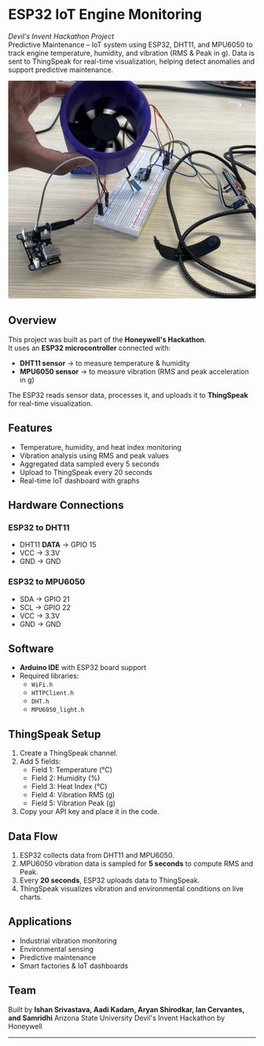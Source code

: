 # ESP32 IoT Engine Monitoring 
_Devil's Invent Hackathon Project_  
Predictive Maintenance – IoT system using ESP32, DHT11, and MPU6050 to track engine temperature, humidity, and vibration (RMS &amp; Peak in g). Data is sent to ThingSpeak for real-time visualization, helping detect anomalies and support predictive maintenance.

![Image of Prototype](./img.png)

## Overview  
This project was built as part of the **Honeywell's Hackathon**.  
It uses an **ESP32 microcontroller** connected with:  
- **DHT11 sensor** → to measure temperature & humidity  
- **MPU6050 sensor** → to measure vibration (RMS and peak acceleration in g)  

The ESP32 reads sensor data, processes it, and uploads it to **ThingSpeak** for real-time visualization.  

## Features  
- Temperature, humidity, and heat index monitoring  
- Vibration analysis using RMS and peak values  
- Aggregated data sampled every 5 seconds  
- Upload to ThingSpeak every 20 seconds  
- Real-time IoT dashboard with graphs  

## Hardware Connections  

### ESP32 to DHT11  
- DHT11 **DATA** → GPIO 15  
- VCC → 3.3V  
- GND → GND  

### ESP32 to MPU6050  
- SDA → GPIO 21  
- SCL → GPIO 22  
- VCC → 3.3V  
- GND → GND  

## Software  
- **Arduino IDE** with ESP32 board support  
- Required libraries:  
  - `WiFi.h`  
  - `HTTPClient.h`  
  - `DHT.h`  
  - `MPU6050_light.h`  

## ThingSpeak Setup  
1. Create a ThingSpeak channel.  
2. Add 5 fields:  
   - Field 1: Temperature (°C)  
   - Field 2: Humidity (%)  
   - Field 3: Heat Index (°C)  
   - Field 4: Vibration RMS (g)  
   - Field 5: Vibration Peak (g)  
3. Copy your API key and place it in the code.  

## Data Flow  
1. ESP32 collects data from DHT11 and MPU6050.  
2. MPU6050 vibration data is sampled for **5 seconds** to compute RMS and Peak.  
3. Every **20 seconds**, ESP32 uploads data to ThingSpeak.  
4. ThingSpeak visualizes vibration and environmental conditions on live charts.  

## Applications  
- Industrial vibration monitoring  
- Environmental sensing  
- Predictive maintenance  
- Smart factories & IoT dashboards  

## Team  
Built by **Ishan Srivastava, Aadi Kadam, Aryan Shirodkar, Ian Cervantes, and Samridhi**
Arizona State University
Devil's Invent Hackathon by Honeywell  

---  

